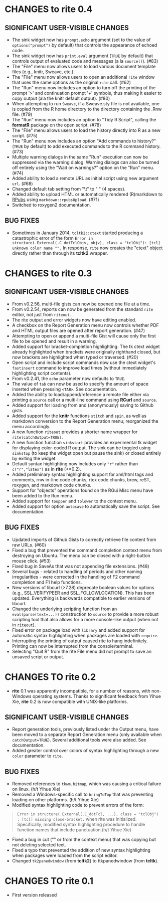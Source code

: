 # CHANGES to rite 0.4 #

## SIGNIFICANT USER-VISIBLE CHANGES ##
* The sink widget now has `prompt.echo` argument (set to the value of `options("prompt")` by default) that controls the appearance of echoed code.
* The sink widget now has `print.eval` argument (`TRUE` by default) that controls output of evaluated code and messages (a la `source()`). (#83)
* The "File" menu now allows users to load various document template files (e.g., knitr, Sweave, etc.).
* The "File" menu now allows users to open an additional `rite` window that uses the same options as the original `rite` call. (#62)
* The "Run" menu now includes an option to turn off the printing of the prompt '>' and continuation prompt '+' symbols, thus making it easier to copy output (ala the knitr default output). (#80)
* When attempting to run `Sweave`, if a Sweave.sty file is not available, one is copied from the R home directory to the directory containing the .Rnw file. (#79)
* The "Run" menu now includes an option to "Tidy R Script", calling the **formatR** package on the open script. (#78)
* The "File" menu allows users to load the history directly into R as a new script. (#75)
* The "Run" menu now includes an option "Add commands to history?" (`TRUE` by default) to add executed commands to the R command history. (#73)
* Multiple warning dialogs in the same "Run" execution can now be suppressed via the warning dialog. Warning dialogs can also be turned off entirely using the "Wait on warnings?" option on the "Run" menu. (#74)
* Added ability to load a remote URL as initial script using new argument `url`. (#68)
* Changed default tab setting from "\t" to "    " (4 spaces).
* Added ability to upload HTML or automatically rendered (R)markdown to [RPubs](https://rpubs.com/) using `markdown::rpubsUpload`. (#71)
* Switched to roxygen2 documentation.

## BUG FIXES ##
* Sometimes in January 2014, `tcltk2::ctext` started producing a catastrophic error of the form `Error in structure(.External(.C_dotTclObjv, objv), class = "tclObj"): [tcl] unknown color name "".` In response, `rite` now creates the "ctext" object directly rather than through its **tcltk2** wrapper.

# CHANGES to rite 0.3 #

## SIGNIFICANT USER-VISIBLE CHANGES ##
* From v0.2.56, multi-file gists can now be opened one file at a time.
* From v0.2.54, reports can now be generated from the standard `rite` editor, not just from `riteout`.
* The rite output and error widgets now have editing enabled.
* A checkbox on the Report Generation menu now controls whether PDF and HTML output files are opened after report generation. (#47)
* Attempting to open or append a multi-file Gist will cause only the first file to be opened and result in a warning.
* Added support for bracket-completion highlighting. The tk ctext widget already highlighted when brackets were originally righthand closed, but now brackets are highlighted when typed or traversed. (#20)
* Open script and include script commands now use the ctext widget's `fastinsert` command to improve load times (without immediately highlighting script contents).
* From v0.2.41, the `echo` parameter now defaults to `TRUE`.
* The value of `tab` can now be used to specify the amount of space inserted when pressing `<TAB>`. See documentation.
* Added the ability to load/append/reference a remote file either via printing a `source` call or a multi-line command using **RCurl** and `source`.
* Added support for loading from and (anonymously) saving to Github gists.
* Added support for the **knitr** functions `stitch` and `spin`, as well as markdown conversion to the Report Generation menu; reorganized the menu accordingly.
* A new function `riteout` provides a shorter name wrapper for `rite(catchOutput=TRUE)`.
* A new function function `sinkstart` provides an experimental tk widget for displaying color-coded R output. The sink can be toggled using `sinkstop` (to keep the widget open but pause the sink) or closed entirely by exiting the widget.
* Default syntax highlighting now includes only `"r"` rather than `c("r","latex")` as in **rite** (<=0.2).
* Added preliminary syntax highlighting support for xml/html tags and comments, rnw in-line code chunks, rtex code chunks, brew, reST, roxygen, and markdown code chunks.
* Support for "objects" operations found on the RGui Misc menu have been added to the Run menu.
* Added support for `toupper` and `tolower` to the context menu.
* Added support for option `autosave` to automatically save the script. See documentation.

## BUG FIXES ##
* Updated imports of Github Gists to correctly retrieve file content from raw URLs. (#60)
* Fixed a bug that prevented the command completion context menu from destroying on Ubuntu. The menu can be closed with a right-button mouse click. (#53)
* Fixed bug in SaveAs that was not appending file extensions. (#48)
* Several bugs - related to handling of periods and other naming irregularities - were corrected in the handling of F2 command completion and F1 help functions.
* New versions of libcurl (>7.28) deprecate boolean values for options (e.g., SSL_VERIFYPEER and SSL_FOLLOWLOCATION). This has been updated. Everything is backwards compatible to earlier versions of libcurl.
* Changed the underlying scripting function from an `eval(parse(text=...))` construction to `source` to provide a more robust scripting tool that also allows for a more console-like output (when not in `riteout`).
* Fixed error on package load with `library` and added support for automatic syntax highlighting when packages are loaded with `require`.
* Interrupting the printing of output caused rite to hang indefinitely. Printing can now be interrupted from the console/terminal.
* Selecting "Quit R" from the rite File menu did not prompt to save an unsaved script or output.


# CHANGES TO rite 0.2 #

* **rite** 0.1 was apparently incompatible, for a number of reasons, with non-Windows operating systems. Thanks to significant feedback from Yihue Xie, **rite** 0.2 is now compatible with UNIX-like platforms.

## SIGNIFICANT USER-VISIBLE CHANGES ##

* Report generation tools, previously listed under the Output menu, have been moved to a separate Report Generation menu (only available when `catchOutput=TRUE`). Several additional tools were also added. See documentation.
* Added greater control over colors of syntax highlighting through a new `color` parameter to `rite`.

## BUG FIXES ##

* Removed references to `tkwm.bitmap`, which was causing a critical failure on linux. (h/t Yihue Xie)
* Removed a Windows-specific call to `bringToTop` that was preventing loading on other platforms. (h/t Yihue Xie)
* Modified syntax highlighting code to prevent errors of the form:
>`Error in structure(.External(.C_dotTcl, ...), class = "tclObj") : [tcl] missing close-bracket.` when rite was initialized. Specifically, modified syntax highlighting procedure to handle function names that include punctuation.(h/t Yihue Xie)
* Fixed a bug in cut ("<Ctrl-x>" or from the context menu) that was copying but not deleting selected text.
* Fixed a typo that prevented the addition of new syntax highlighting when packages were loaded from the script editor.
* Changed `tk2panedwindow` (from **tcltk2**) to ttkpanedwindow (from **tcltk**).


# CHANGES TO rite 0.1 #

* First version released
